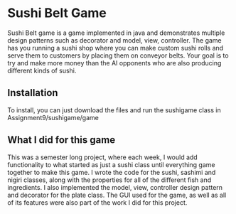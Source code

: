 # Sushi Belt Game
Sushi Belt game is a game implemented in java and demonstrates multiple design patterns such as decorator and model, view, controller. The game has you running a sushi shop where you can make custom sushi rolls and serve them to customers by placing them on conveyor belts. Your goal is to try and make more money than the AI opponents who are also producing different kinds of sushi. 

## Installation
To install, you can just download the files and run the sushigame class in Assignment9/sushigame/game

## What I did for this game
This was a semester long project, where each week, I would add functionality to what started as just a sushi class until everything game together to make this game. I wrote the code for the sushi, sashimi and nigiri classes, along with the properties for all of the different fish and ingredients. I also implemented the model, view, controller design pattern and decorator for the plate class. The GUI used for the game, as well as all of its features were also part of the work I did for this project.

